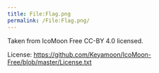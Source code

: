 ```yaml
---
title: File:Flag.png
permalink: /File:Flag.png/
---
```


Taken from IcoMoon Free CC-BY 4.0 licensed.

License: <https://github.com/Keyamoon/IcoMoon-Free/blob/master/License.txt>